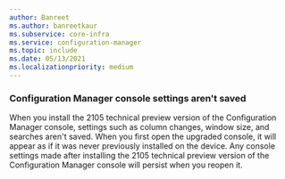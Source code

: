 ```yaml
---
author: Banreet
ms.author: banreetkaur
ms.subservice: core-infra
ms.service: configuration-manager
ms.topic: include
ms.date: 05/13/2021
ms.localizationpriority: medium
---
```


### Configuration Manager console settings aren't saved
<!--5452246-->
When you install the 2105 technical preview version of the Configuration Manager console, settings such as column changes, window size, and searches aren't saved. When you first open the upgraded console, it will appear as if it was never previously installed on the device. Any console settings made after installing the 2105 technical preview version of the Configuration Manager console will persist when you reopen it.
